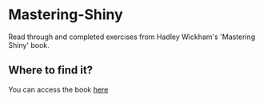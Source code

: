 # Mastering-Shiny
Read through and completed exercises from Hadley Wickham's 'Mastering Shiny' book.

## Where to find it?
You can access the book [here](https://mastering-shiny.org)